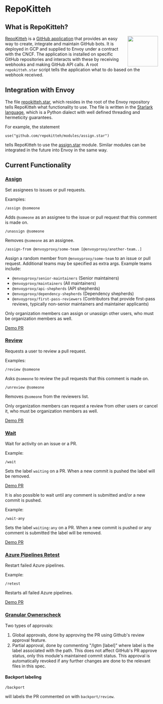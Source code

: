 # RepoKitteh

## What is RepoKitteh?

<img src="https://repokitteh.io/logo.svg" height="100" align="right">

[RepoKitteh](https://repokitteh.io) is a [GitHub application](https://developer.github.com/apps/) that provides an easy way to create, integrate and maintain GitHub bots. It is deployed in GCP and supplied to Envoy under a contract with the CNCF.
The application is installed on specific GitHub repositories and interacts with these by receiving webhooks and making GitHub API calls. A root `repokitteh.star` script tells the application what to do based on the webhook received.

## Integration with Envoy
The file [repokitteh.star](https://github.com/envoyproxy/envoy/blob/main/repokitteh.star), which resides in the root of the Envoy repository tells RepoKitteh what functionality to use. The file is written in the [Starlark language](https://github.com/bazelbuild/starlark/), which is a Python dialect with well defined threading and hermeticity guarantees.

For example, the statement
```
use("github.com/repokitteh/modules/assign.star")
```
tells RepoKitteh to use the [assign.star](https://github.com/repokitteh/modules/blob/master/assign.star) module.
Similar modules can be integrated in the future into Envoy in the same way.

## Current Functionality
### [Assign](https://github.com/repokitteh/modules/blob/master/assign.star)
Set assignees to issues or pull requests.

Examples:
```
/assign @someone
```
Adds `@someone` as an assignee to the issue or pull request that this comment is made on.

```
/unassign @someone
```
Removes `@someone` as an assignee.

```
/assign-from @envoyproxy/some-team [@envoyproxy/another-team..]
```
Assign a random member from `@envoyproxy/some-team` to an issue or pull request. Additional teams may be specified as
extra args. Example teams include:
- `@envoyproxy/senior-maintainers` (Senior maintainers)
- `@envoyproxy/maintainers` (All maintainers)
- `@envoyproxy/api-shepherds` (API shepherds)
- `@envoyproxy/dependency-shepherds` (Dependency shepherds)
- `@envoyproxy/first-pass-reviewers` (Contributors that provide first-pass
  reviews, typically non-senior maintainers and maintainer applicants)

Only organization members can assign or unassign other users, who must be organization members as well.

[Demo PR](https://github.com/envoyproxy/envoybot/pull/6)

### [Review](https://github.com/repokitteh/modules/blob/master/review.star)
Requests a user to review a pull request.

Examples:
```
/review @someone
```
Asks `@someone` to review the pull requests that this comment is made on.

```
/unreview @someone
```
Removes `@someone` from the reviewers list.

Only organization members can request a review from other users or cancel it, who must be organization members as well.

[Demo PR](https://github.com/envoyproxy/envoybot/pull/7)

### [Wait](https://github.com/repokitteh/modules/blob/master/wait.star)
Wait for activity on an issue or a PR.

Example:
```
/wait
```
Sets the label `waiting` on a PR. When a new commit is pushed the label will be removed.

[Demo PR](https://github.com/envoyproxy/envoybot/pull/14)

It is also possible to wait until any comment is submitted and/or a new commit is pushed.

Example:
```
/wait-any
```
Sets the label `waiting:any` on a PR. When a new commit is pushed or any comment is submitted the label will be removed.

[Demo PR](https://github.com/envoyproxy/envoybot/pull/15)

### [Azure Pipelines Retest](https://github.com/envoyproxy/envoy/blob/main/ci/repokitteh/modules/azure_pipelines.star)
Restart failed Azure pipelines.

Example:
```
/retest
```
Restarts all failed Azure pipelines.

[Demo PR](https://github.com/envoyproxy/envoy/pull/12860#issuecomment-684832313)

### [Granular Ownerscheck](https://github.com/repokitteh/modules/blob/master/ownerscheck.star)

Two types of approvals:
1. Global approvals, done by approving the PR using Github's review approval feature.
2. Partial approval, done by commenting "/lgtm [label]" where label is the label
   associated with the path. This does not affect GitHub's PR approve status, only
   this module's maintained commit status. This approval is automatically revoked
   if any further changes are done to the relevant files in this spec.

#### Backport labeling

```
/backport
```

will labels the PR commented on with `backport/review`.
